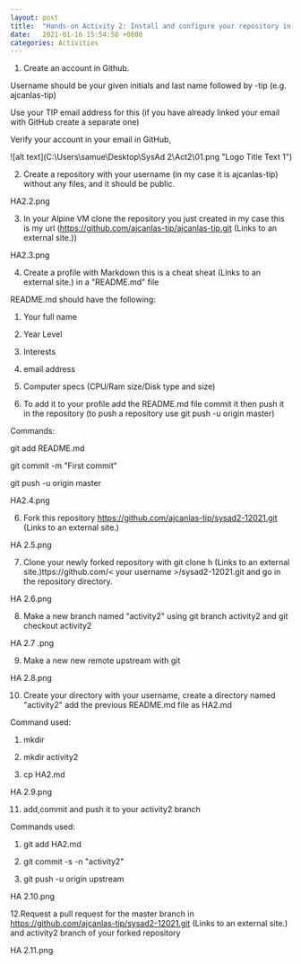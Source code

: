 ```yaml
---
layout: post
title:  "Hands-on Activity 2: Install and configure your repository in remote Git in GitHub"
date:   2021-01-16 15:54:58 +0800
categories: Activities
---
```

1. Create an account in Github.

Username should be your given initials and last name followed by -tip (e.g.  ajcanlas-tip)

Use your TIP email address for this (if you have already linked your email with GitHub create a separate one)

Verify your account in your email in GitHub,

![alt text](C:\Users\samue\Desktop\SysAd 2\Act2\01.png "Logo Title Text 1")

2. Create a repository with your username (in my case it is ajcanlas-tip) without any files, and it should be public.

HA2.2.png

3. In your Alpine VM clone the repository you just created in my case this is my url (https://github.com/ajcanlas-tip/ajcanlas-tip.git (Links to an external site.))

HA2.3.png

4. Create a profile with Markdown this is a cheat sheat (Links to an external site.) in a "README.md" file

README.md should have the following:

1. Your full name

2. Year Level

3. Interests

4. email address

5. Computer specs (CPU/Ram size/Disk type and size)

 

5. To add it to your profile add the README.md file commit it then push it in the repository (to push a repository use git push -u origin master)

Commands:

git add README.md

git commit -m "First commit"

git push -u origin master

HA2.4.png

6. Fork this repository https://github.com/ajcanlas-tip/sysad2-12021.git (Links to an external site.) 

HA 2.5.png

7. Clone your newly forked repository with git clone h (Links to an external site.)ttps://github.com/< your username >/sysad2-12021.git and  go in the repository directory.

HA 2.6.png

8. Make a new branch named "activity2" using git branch activity2 and git checkout activity2

HA 2.7 .png

9. Make a new new remote upstream with git 

HA 2.8.png

10. Create your directory with your username, create a directory named "activity2" add the previous README.md file as HA2.md

Command used:

1. mkdir <your username>

2. mkdir activity2

3. cp <path of your README.md file> HA2.md

HA 2.9.png

11. add,commit and push it to your activity2 branch

Commands used:

1. git add HA2.md

2. git commit -s -n "activity2"

3. git push -u origin upstream

HA 2.10.png

12.Request a pull request for the master branch in https://github.com/ajcanlas-tip/sysad2-12021.git (Links to an external site.) and activity2 branch of your forked repository

HA 2.11.png

